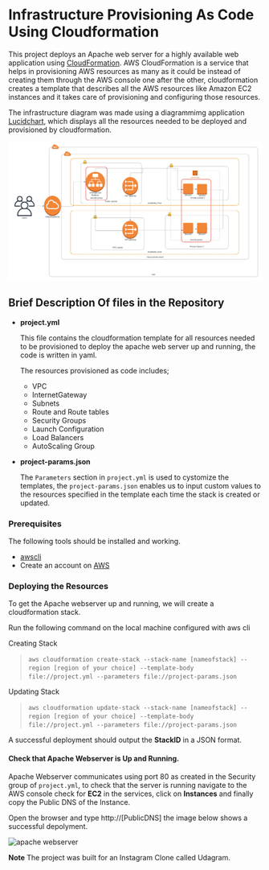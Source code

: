 # Infrastructure Provisioning As Code Using Cloudformation

This project deploys an Apache web server for a highly available web application using [CloudFormation](https://docs.aws.amazon.com/AWSCloudFormation/latest/UserGuide/Welcome.html). AWS CloudFormation is a service that helps in provisioning AWS resources as many as it could be instead of creating them through the AWS console one after the other, cloudformation creates a template that describes all the AWS resources like Amazon EC2 instances and it takes care of provisioning and configuring those resources.

The infrastructure diagram was made using a diagrammimg application [Lucidchart](https://www.lucidchart.com/pages/), which displays all the resources needed to be deployed and provisioned by cloudformation.

![](./infrastructure.jpeg)


## Brief Description Of files in the Repository

- **project.yml**

  This file contains the cloudformation template for all resources needed to be provisioned to deploy the apache web server up and running, the code is written in yaml.

  The resources provisioned as code includes; 
    - VPC
    - InternetGateway
    - Subnets
    - Route and Route tables
    - Security Groups
    - Launch Configuration
    - Load Balancers
    - AutoScaling Group

- **project-params.json**

  The `Parameters` section in `project.yml` is used to cystomize the templates, the `project-params.json` enables us to input custom values to the resources specified in the template each time the stack is created or updated.

### Prerequisites

The following tools should be installed and working.

- [awscli](https://aws.amazon.com/cli/)
- Create an account on [AWS](https://aws.amazon.com/)

### Deploying the Resources

To get the Apache webserver up and running, we will create a cloudformation stack.

Run the following command on the local machine configured with aws cli
 
 Creating Stack

 > `aws cloudformation create-stack --stack-name [nameofstack] --region [region of your choice] --template-body file://project.yml --parameters file://project-params.json`

 Updating Stack

  > `aws cloudformation update-stack --stack-name [nameofstack] --region [region of your choice] --template-body file://project.yml --parameters file://project-params.json`

 A successful deployment should output the **StackID** in a JSON format.

 #### Check that Apache Webserver is Up and Running.

Apache Webserver communicates using port 80 as created in the Security group of `project.yml`, to check that the server is running navigate to the AWS console check for **EC2** in the services, click on **Instances** and finally copy the Public DNS of the Instance.

Open the browser and type http://[PublicDNS] the image below shows a successful depolyment.

![apache webserver](https://udacity-reviews-uploads.s3.us-west-2.amazonaws.com/_attachments/1969/1654637029/Screenshot_2022-06-07_at_23.23.08.png)

**Note** The project was built for an Instagram Clone called Udagram.